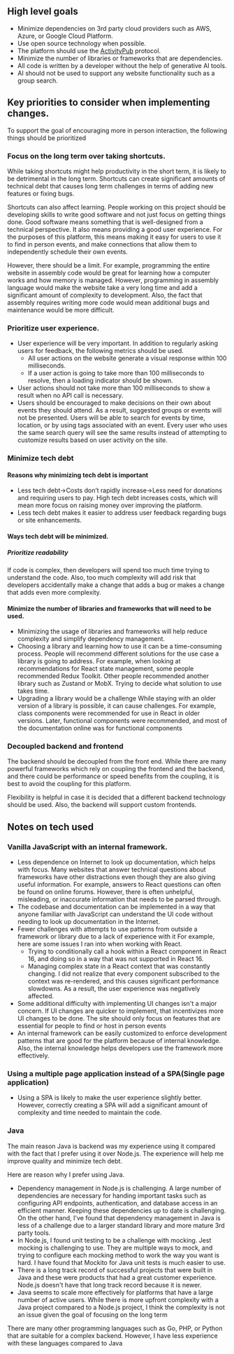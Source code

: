 
## High level goals


- Minimize dependencies on 3rd party cloud providers such as AWS, Azure, or Google Cloud Platform.
- Use open source technology when possible.
- The platform should use the [ActivityPub](https://activitypub.rocks/) protocol.
- Minimize the number of libraries or frameworks that are dependencies.
- All code is written by a developer without the help of generative AI tools.
- AI should not be used to support any website functionality such as a group search.

## Key priorities to consider when implementing changes.


To support the goal of encouraging more in person interaction, the following things should be prioritized

### Focus on the long term over taking shortcuts.

While taking shortcuts might help productivity in the short term, it is likely to be detrimental in the long term. Shortcuts
can create significant amounts of technical debt that causes long term challenges in terms of adding new features or fixing
bugs.

Shortcuts can also affect learning. People working on this project should be developing skills to write good software and not
just focus on getting things done. Good software means something that is well-designed from a technical perspective. It also
means providing a good user experience. For the purposes of this platform, this means making it easy for users to use it 
to find in person events, and make connections that allow them to independently schedule their own events.

However, there should be a limit. For example, programming the entire website in assembly code would be great for learning 
how a computer works and how memory is managed. However, programming in assembly language would make the website take a 
very long time and add a significant amount of complexity to development. Also, the fact that assembly requires writing
more code would mean additional bugs and maintenance would be more difficult.


### Prioritize user experience.

 - User experience will be very important. In addition to regularly asking users for feedback, the following metrics should be used.
   - All user actions on the website generate a visual response within 100 milliseconds.
   - If a user action is going to take more than 100 milliseconds to resolve, then a loading indicator should be shown.
 - User actions should not take more than 100 milliseconds to show a result when no API call is necessary.
 - Users should be encouraged to make decisions on their own about events they should attend. As a result, suggested groups or events will not be presented.
   Users will be able to search for events by time, location, or by using tags associated with an event. Every user who uses the same search query will 
   see the same results instead of attempting to customize results based on user activity on the site.

### Minimize tech debt

#### Reasons why minimizing tech debt is important

- Less tech debt->Costs don’t rapidly increase->Less need for donations and requiring users to pay. High tech debt increases
  costs, which will mean more focus on raising money over improving the platform.
- Less tech debt makes it easier to address user feedback regarding bugs or site enhancements.

#### Ways tech debt will be minimized.

##### Prioritize readability

If code is complex, then developers will spend too much time trying to understand the code. Also, too much complexity will 
add risk that developers accidentally make a change that adds a bug or makes a change that adds even more complexity. 

#### Minimize the number of libraries and frameworks that will need to be used.

- Minimizing the usage of libraries and frameworks will help reduce complexity and simplify dependency management.
- Choosing a library and learning how to use it can be a time-consuming process. People will recommend different 
    solutions for the use case a library is going to address. For example, when looking at recommendations for React state
management, some people recommended Redux Toolkit. Other people recommended another library such as Zustand or MobX. Trying to decide what
 solution to use takes time. 
- Upgrading a library would be a challenge While staying with an older version of a library is possible, it can cause challenges.
  For example, class components were recommended for use in React in older versions. Later, functional components were recommended, 
   and most of the documentation online was for functional components

### Decoupled backend and frontend

The backend should be decoupled from the front end. While there are many powerful frameworks which rely on coupling the 
frontend and the backend, and there could be performance or speed benefits from the coupling, it is best to avoid the 
coupling for this platform. 

Flexibility is helpful in case it is decided that a different backend technology should be
used. Also, the backend will support custom frontends.

## Notes on tech used


### Vanilla JavaScript with an internal framework.

 - Less dependence on Internet to look up documentation, which helps with focus. Many websites that answer technical questions about frameworks
have other distractions even though they are also giving useful information. For example, answers to React questions can often be found
on online forums. However, there is often unhelpful, misleading, or inaccurate information that needs to be parsed through.
 - The codebase and documentation can be implemented in a way that anyone familiar with JavaScript can understand the UI code without needing
to look up documentation in the Internet.
 - Fewer challenges with attempts to use patterns from outside a framework or library due to a lack of experience with it  For example, here are some 
issues I ran into when working with React.
   - Trying to conditionally call a hook within a React component in React 16, and doing so in a way that was not supported in React 16.
   - Managing complex state in a React context that was constantly changing. I did not realize that every component subscribed to the context
   was re-rendered, and this causes significant performance slowdowns. As a result, the user experience was negatively affected.
 - Some additional difficulty with implementing UI changes isn't a major concern. If UI changes are quicker to implement, that incentivizes
   more UI changes to be done. The site should only focus on features that are essential for people to find or host in person events
 - An internal framework can be easily customized to enforce development patterns that are good for the platform because of internal knowledge. Also,
   the internal knowledge helps developers use the framework more effectively.


### Using a multiple page application instead of a SPA(Single page application)

- Using a SPA is likely to make the user experience slightly better. However, correctly creating a SPA will add a significant 
 amount of complexity and time needed to maintain the code. 

### Java

The main reason Java is backend was my experience using it compared with the fact that I prefer using it over Node.js. 
The experience will help me improve quality and minimize tech debt.

Here are reason why I prefer using Java.

- Dependency management in Node.js is challenging.  A large number of dependencies are necessary for handing important 
  tasks such as configuring API endpoints, authentication, and database access in an efficient manner. Keeping these
  dependencies up to date is challenging. On the other hand, I've found that dependency management in Java is less of a challenge
  due to a larger standard library and more mature 3rd party tools.
- In Node.js, I found unit testing to be a challenge with mocking. Jest mocking is challenging to use. They are multiple ways 
  to mock, and trying to configure each mocking method to work the way you want is hard. I have found that Mockito
  for Java unit tests is much easier to use.
- There is a long track record of successful projects that were built in Java and these were products that had a great customer experience. Node.js 
   doesn't have that long track record because it is newer.
- Java seems to scale more effectively for platforms that have a large number of active users. While there is more upfront complexity
  with a Java project compared to a Node.js project, I think the complexity is not an issue given the goal of focusing on the long term


There are many other programming languages such as Go, PHP, or Python that are suitable for a complex backend. However, I
have less experience with these languages compared to Java


